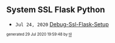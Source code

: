 ## System SSL Flask Python


* <code>Jul 24, 2020</code> [Debug-Ssl-Flask-Setup](2020-07-24T20-14-55-debug-ssl-flask-setup.md)

<sup><sub>generated 29 Jul 2020 19:59:48 by <a href='https://github.com/senorprogrammer/til'>til</a></sub></sup>
